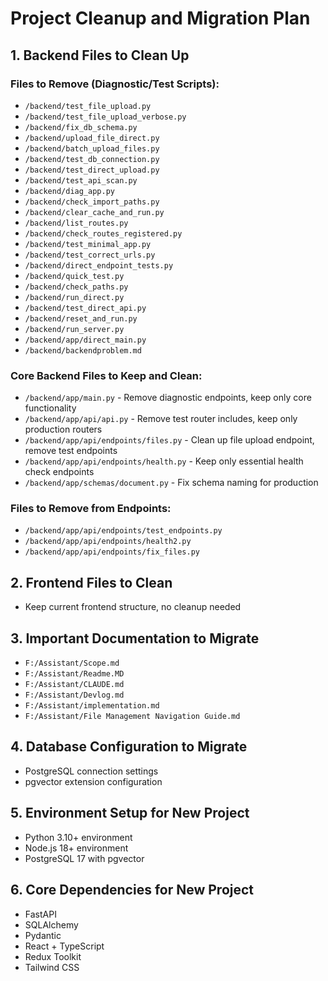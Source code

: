# Project Cleanup and Migration Plan

## 1. Backend Files to Clean Up

### Files to Remove (Diagnostic/Test Scripts):
- `/backend/test_file_upload.py`
- `/backend/test_file_upload_verbose.py`
- `/backend/fix_db_schema.py`
- `/backend/upload_file_direct.py`
- `/backend/batch_upload_files.py`
- `/backend/test_db_connection.py`
- `/backend/test_direct_upload.py`
- `/backend/test_api_scan.py`
- `/backend/diag_app.py`
- `/backend/check_import_paths.py`
- `/backend/clear_cache_and_run.py`
- `/backend/list_routes.py`
- `/backend/check_routes_registered.py`
- `/backend/test_minimal_app.py`
- `/backend/test_correct_urls.py`
- `/backend/direct_endpoint_tests.py` 
- `/backend/quick_test.py`
- `/backend/check_paths.py`
- `/backend/run_direct.py`
- `/backend/test_direct_api.py`
- `/backend/reset_and_run.py`
- `/backend/run_server.py`
- `/backend/app/direct_main.py`
- `/backend/backendproblem.md`

### Core Backend Files to Keep and Clean:
- `/backend/app/main.py` - Remove diagnostic endpoints, keep only core functionality
- `/backend/app/api/api.py` - Remove test router includes, keep only production routers
- `/backend/app/api/endpoints/files.py` - Clean up file upload endpoint, remove test endpoints
- `/backend/app/api/endpoints/health.py` - Keep only essential health check endpoints
- `/backend/app/schemas/document.py` - Fix schema naming for production

### Files to Remove from Endpoints:
- `/backend/app/api/endpoints/test_endpoints.py`
- `/backend/app/api/endpoints/health2.py`
- `/backend/app/api/endpoints/fix_files.py`

## 2. Frontend Files to Clean
- Keep current frontend structure, no cleanup needed

## 3. Important Documentation to Migrate
- `F:/Assistant/Scope.md`
- `F:/Assistant/Readme.MD`
- `F:/Assistant/CLAUDE.md`
- `F:/Assistant/Devlog.md`
- `F:/Assistant/implementation.md`
- `F:/Assistant/File Management Navigation Guide.md`

## 4. Database Configuration to Migrate
- PostgreSQL connection settings
- pgvector extension configuration

## 5. Environment Setup for New Project
- Python 3.10+ environment
- Node.js 18+ environment 
- PostgreSQL 17 with pgvector

## 6. Core Dependencies for New Project
- FastAPI
- SQLAlchemy
- Pydantic
- React + TypeScript
- Redux Toolkit
- Tailwind CSS